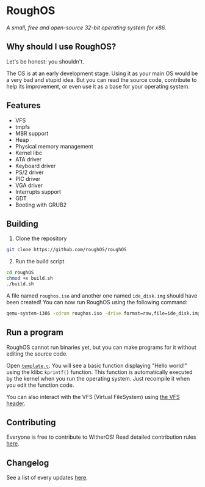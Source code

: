 # RoughOS
*A small, free and open-source 32-bit operating system for x86.*

## Why should I use RoughOS?
Let's be honest: you shouldn't.

The OS is at an early development stage. Using it as your main OS would be a very bad and stupid idea. But you can read the source code, contribute to help its improvement, or even use it as a base for your operating system.

## Features
- VFS
- tmpfs
- MBR support
- Heap
- Physical memory management
- Kernel libc
- ATA driver
- Keyboard driver
- PS/2 driver
- PIC driver
- VGA driver
- Interrupts support
- GDT
- Booting with GRUB2

## Building
1. Clone the repository
```bash
git clone https://github.com/roughOS/roughOS
```

2. Run the build script
```bash
cd roughOS
chmod +x build.sh
./build.sh
```

A file named `roughos.iso` and another one named `ide_disk.img` should have been created!
You can now run RoughOS using the following command:
```bash
qemu-system-i386 -cdrom roughos.iso -drive format=raw,file=ide_disk.img -boot d
```

## Run a program
RoughOS cannot run binaries yet, but you can make programs for it without editing the source code.

Open [`template.c`](kernel/template.c). You will see a basic function displaying "Hello world!" using the klibc `kprintf()` function. This function is automatically executed by the kernel when you run the operating system. Just recompile it when you edit the function code.

You can also interact with the VFS (Virtual FileSystem) using [the VFS header](kernel/fs/include/vfs.h).

## Contributing
Everyone is free to contribute to WitherOS! Read detailed contribution rules [here](CONTRIBUTING.md).

## Changelog
See a list of every updates [here](CHANGELOG.md).